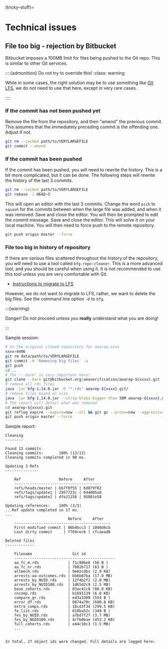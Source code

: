 (tricky-stuff)=
# Technical issues

## File too big - rejection by Bitbucket

Bitbucket imposes a 100MB limit for files being pushed to the Git repo. This is similar to other Git services.

::::{admonition} Do not try to override this!
:class: warning

While in some cases, the right solution may be to use something like [Git LFS](https://support.atlassian.com/bitbucket-cloud/docs/manage-large-files-with-git-large-file-storage-lfs/), we do not need to use that here, except in very rare cases.

::::

### If the commit has not been pushed yet

Remove the file from the repository, and then "amend" the previous commit. This assumes that the immediately preceding commit is the offending one. Adjust if not.

```bash
git rm --cached path/to/VERYLARGEFILE
git commit --amend
```

### If the commit has been pushed

If the commit has been pushed, you will need to rewrite the history. This is a bit more complicated, but it can be done. The following steps will rewrite the history of the last 3 commits.

```bash
git rm --cached path/to/VERYLARGEFILE
git rebase -i HEAD~3
```

This will open an editor with the last 3 commits. Change the word `pick` to `squash` for the commits between when the large file was added, and when it was removed. Save and close the editor. You will then be prompted to edit the commit message. Save and close the editor. This will solve it on your local machine. You will then need to force push to the remote repository.

```bash
git push origin master --force
```

### File too big in history of repository

If there are various files scattered throughout the history of the repository, you will need to use a tool called `bfg-repo-cleaner`. This is a more advanced tool, and you should be careful when using it. It is not recommended to use this tool unless you are very comfortable with Git.

- [Instructions to migrate to LFS](https://support.atlassian.com/bitbucket-cloud/docs/use-bfg-to-migrate-a-repo-to-git-lfs/)

However, we do not want to migrate to LFS, rather, we want to delete the big files. See the command line option `-D` to `bfg`. 

:::{warning}

Danger! Do not proceed unless you **really** understand what you are doing!

:::

Sample session:

```bash
# In the original cloned repository for aearep-xxxx
xxxx=4406
git rm data/path/to/VERYLARGEFILE
git commit -m 'Removing big files' -a
git push
cd ..
# The "--bare" is very important here!
git clone --bare git@bitbucket.org:aeaverification/aearep-${xxxx}.git
# remove all rds files
java -jar bfg-1.14.0.jar -D "*.rds" aearep-${xxxx}.git/
# remove files based on size
java -jar bfg-1.14.0.jar --strip-blobs-bigger-than 50M aearep-${xxxx}.git/
# The report will detail what was removed
cd aearep-${xxxx}.git
git reflog expire --expire=now --all && git gc --prune=now --aggressive
git push origin master --force
```

Sample report:

```
Cleaning
--------

Found 13 commits
Cleaning commits:       100% (13/13)
Cleaning commits completed in 90 ms.

Updating 3 Refs
---------------

	Ref                 Before     After   
	---------------------------------------
	refs/heads/master | bb7f0f55 | 6d879f82
	refs/tags/update1 | 2957723c | 644805e8
	refs/tags/update2 | dfe21158 | 95801e58

Updating references:    100% (3/3)
...Ref update completed in 17 ms.
...
	                        Before     After   
	-------------------------------------------
	First modified commit | 86b4bcc3 | 1098d6cb
	Last dirty commit     | f769cec6 | cfcaead8

Deleted files
-------------

	Filename                  Git id             
	---------------------------------------------
	aa_fc_m.rds             | f1c98be6 (56 B )   
	aa_fc_nr.rds            | 7b82b717 (63 B )   
	altmech.rds             | 9e02cdbc (2.9 KB)  
	arrests-aa-outcomes.rds | bb6b87ba (17.0 MB) 
	arrests_by_NUID.rds     | 12f4b2f2 (2.0 MB)  
	arrests_by_NUID180.rds  | 1d65d2c9 (2.5 MB)  
	base_cohorts.rds        | 03ac41c8 (80.0 KB) 
	cncomp.rds              | b1691139 (6.0 KB)  
	compare_gr.rds          | ed3a3380 (554 B )  
	error_df.rds            | 0874a70c (600.8 KB)
	extra_comps.rds         | 1bcd3f3d (299.5 KB)
	fe_list.rds             | 018ba52c (349 B )  
	fes_by_NUID.rds         | a7bd7f27 (3.7 MB)  
	fes_by_NUID180.rds      | 4cfb0bae (453.2 KB)
	full_cohorts.rds        | e44c10c3 (1.5 MB)  
	...


In total, 27 object ids were changed. Full details are logged here:
```

